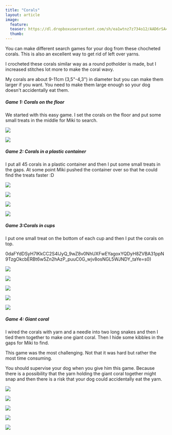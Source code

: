 ```yaml
---
title: "Corals"
layout: article
image:
  feature:
  teaser: https://dl.dropboxusercontent.com/sh/ea1wtnz7z734o12/AAD6rSA4bzRGYUz22CYL1LMma/aktivointi/korallit/DS00661-245px.jpg
  thumb:
---
```


You can make different search games for your dog from these chocheted corals. This is also an excellent way to get rid of left over yarns.

I crocheted these corals similar way as a round potholder is made, but I increased stitches lot more to make the coral wavy.

My corals are about 9-11cm (3,5"-4,3") in diameter but you can make them larger if you want. You need to make them large enough so your dog doesn't accidentally eat them.

##### Game 1: Corals on the floor

We started with this easy game. I set the corals on the floor and put some small treats in the middle for Miki to search.

[![](https://dl.dropboxusercontent.com/sh/ea1wtnz7z734o12/AAAzPjsvJiRm1aUYhcjWeqT2a/aktivointi/korallit/DS00378-800px.jpg)](https://dl.dropboxusercontent.com/sh/ea1wtnz7z734o12/AAD7OLToTqmTqypXxmgtRBeZa/aktivointi/korallit/DS00378.jpg)

[![](https://dl.dropboxusercontent.com/sh/ea1wtnz7z734o12/AADZoTB9tfMbl5gueFi66jdSa/aktivointi/korallit/DS00358-800px.jpg)](https://dl.dropboxusercontent.com/sh/ea1wtnz7z734o12/AABOeBYbShsxUa7Zq_w5Ocr1a/aktivointi/korallit/DS00358.jpg)

##### Game 2: Corals in a plastic container

I put all 45 corals in a plastic container and then I put some small treats in the gaps. At some point Miki pushed the container over so that he could find the treats faster :D

[![](https://dl.dropboxusercontent.com/sh/ea1wtnz7z734o12/AAA7jNSlxTEU10Fcfihv8YQja/aktivointi/korallit/DS00394-800px.jpg)](https://dl.dropboxusercontent.com/sh/ea1wtnz7z734o12/AADfeI9A-Nx2JSRGKxd_s9nla/aktivointi/korallit/DS00394.jpg)

[![](https://dl.dropboxusercontent.com/sh/ea1wtnz7z734o12/AACSDTSMOrembCvMOFMbLlyua/aktivointi/korallit/DS00408-800px.jpg)](https://dl.dropboxusercontent.com/sh/ea1wtnz7z734o12/AABCha8PQENi-L-RdKvnPDsSa/aktivointi/korallit/DS00408.jpg)

[![](https://dl.dropboxusercontent.com/sh/ea1wtnz7z734o12/AAADADw2L9p2Akwem_WyAiYJa/aktivointi/korallit/DS00435-800px.jpg)](https://dl.dropboxusercontent.com/sh/ea1wtnz7z734o12/AADTO4xrlbJ6W8drfVyAu1M0a/aktivointi/korallit/DS00435.jpg)

[![](https://dl.dropboxusercontent.com/sh/ea1wtnz7z734o12/AADVEtRDRjkWSs6oLWMq884qa/aktivointi/korallit/DS00450-800px.jpg)](https://dl.dropboxusercontent.com/sh/ea1wtnz7z734o12/AACDIA1Q6J0pkHtFTX1uptkUa/aktivointi/korallit/DS00450.jpg)

##### Game 3:Corals in cups

I put one small treat on the bottom of each cup and then I put the corals on top.

0daFYdDSyH7lKkCC2S4lJyQ_9wZ8v0NhUXFwEYagoxYQDyH8ZVBA31ppN9TzgOkcbERBt6w5Zn2hAzP_puuC0G_wjv8osNGL5WJNDY_taYe=s0)

[![](https://dl.dropboxusercontent.com/sh/ea1wtnz7z734o12/AAAi1i4CRiV-Li8Wc_TOG8-Ha/aktivointi/korallit/DS00463-800px.jpg)](https://dl.dropboxusercontent.com/sh/ea1wtnz7z734o12/AAAXSn0xN26XY0D4-dGluhrka/aktivointi/korallit/DS00463.jpg)

[![](https://dl.dropboxusercontent.com/sh/ea1wtnz7z734o12/AADPMv_uf1Cp6iCAvzxshT8ya/aktivointi/korallit/DS00498-800px.jpg)](https://dl.dropboxusercontent.com/sh/ea1wtnz7z734o12/AAACPlgAn95oTlCPIKS-3rM9a/aktivointi/korallit/DS00498.jpg)

[![](https://dl.dropboxusercontent.com/sh/ea1wtnz7z734o12/AAD35TxYl4u2nv7Y-7YcU7xfa/aktivointi/korallit/DS00475-800px.jpg)](https://dl.dropboxusercontent.com/sh/ea1wtnz7z734o12/AAB6zkv5-lGVYkrp27A0QOqqa/aktivointi/korallit/DS00475.jpg)

[![](https://dl.dropboxusercontent.com/sh/ea1wtnz7z734o12/AABqdUp34ggy8po-KcSld53Ga/aktivointi/korallit/DS00501-800px.jpg)](https://dl.dropboxusercontent.com/sh/ea1wtnz7z734o12/AADEJV_OH34LLDQ8hnQvRibca/aktivointi/korallit/DS00501.jpg)

[![](https://dl.dropboxusercontent.com/sh/ea1wtnz7z734o12/AADRq58s11HV7Gzl5zvXXa9pa/aktivointi/korallit/DS00536-800px.jpg)](https://dl.dropboxusercontent.com/sh/ea1wtnz7z734o12/AACq1o4zFGaZjjub-W63Br-ma/aktivointi/korallit/DS00536.jpg)

##### Game 4: Giant coral

I wired the corals with yarn and a needle into two long snakes and then I tied them together to make one giant coral. Then I hide some kibbles in the gaps for Miki to find.

This game was the most challenging. Not that it was hard but rather the most time consuming.

You should supervise your dog when you give him this game. Because there is a possibility that the yarn holding the giant coral together might snap and then there is a risk that your dog could accidentally eat the yarn.

[![](https://dl.dropboxusercontent.com/sh/ea1wtnz7z734o12/AACQ_sAP7g_sac81wX5_98c4a/aktivointi/korallit/DS00661-800px.jpg)](https://dl.dropboxusercontent.com/sh/ea1wtnz7z734o12/AACO0G_XmNWOYGeH8Ienb1bya/aktivointi/korallit/DS00661.jpg)

[![](https://dl.dropboxusercontent.com/sh/ea1wtnz7z734o12/AADIuk-nsjVJQwNqhK5B_s2Ca/aktivointi/korallit/DS00599-800px.jpg)](https://dl.dropboxusercontent.com/sh/ea1wtnz7z734o12/AACVSbUbrqtTuNwXhcFMJ3EUa/aktivointi/korallit/DS00599.jpg)

[![](https://dl.dropboxusercontent.com/sh/ea1wtnz7z734o12/AABxQOEKz9cRVq9NPqYdNUsta/aktivointi/korallit/DS00652-800px.jpg)](https://dl.dropboxusercontent.com/sh/ea1wtnz7z734o12/AADltL1RCLunOCgyPoaPSRZMa/aktivointi/korallit/DS00652.jpg)

[![](https://dl.dropboxusercontent.com/sh/ea1wtnz7z734o12/AABv_MWj2TVOanaRTXrz4r99a/aktivointi/korallit/DS00628-800px.jpg)](https://dl.dropboxusercontent.com/sh/ea1wtnz7z734o12/AABHFIbdPYzUZP9PbYtIJ-RMa/aktivointi/korallit/DS00628.jpg)

[![](https://dl.dropboxusercontent.com/sh/ea1wtnz7z734o12/AABkwGWyec5f0p4pG5-UPcNqa/aktivointi/korallit/DS00631-800px.jpg)](https://dl.dropboxusercontent.com/sh/ea1wtnz7z734o12/AADzQXPZmL8uThuxSOicr7tTa/aktivointi/korallit/DS00631.jpg)

